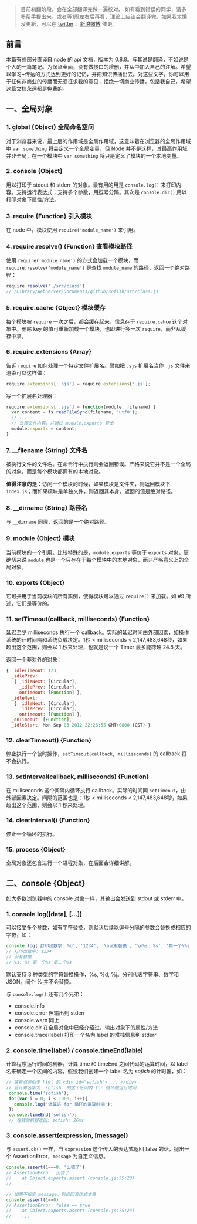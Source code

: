 > 目前初翻阶段。会在全部翻译完做一遍校对。
> 如有看到错误的同学，请多多帮手提出来。或者等1周左右后再看，理论上应该会翻译完。如果我太懒没更新，可以在 [twitter](http://twitter.com/sofish) 、[新浪微博](http://weibo.com/isofish) 催更。

## 前言

本篇有些部分直译自 node 的 api 文档，版本为 0.8.8。与其说是翻译，不如说是个人的一篇笔记。为保证全面，没有做接口的增删，并从中加入自己的注解。希望以学习+传达的方式达到更好的记忆，并把知识传播出去。对这些文字，你可以用于任何非商业的传播而无须征求我的意见；拒绝一切商业传播，包括我自己，希望这篇文档永远都是免费的。

## 一、全局对象

### 1. global {Object} 全局命名空间

对于浏览器来说，最上层的作用域是全局作用域，这意味着在浏览器的全局作用域中 `var something` 将会定义一个全局变量，但 Node 并不是这样，其最高作用域并非全局，在一个模块中 `var something` 将只是定义了模块的一个本地变量。

### 2. console {Object}

用以打印于 stdout 和 stderr 的对象。最有用的用是 `console.log()` 来打印内容。支持运行表达式；支持多个参数，用逗号分隔。其次是 `console.dir()` 用以打印对象下属性/方法。

### 3. require {Function} 引入模块

在 node 中，模块使用 `require('module_name')` 来引用。

### 4. require.resolve() {Function} 查看模块路径

使用 `require('module_name')` 的方式会加载一个模块，而 `require.resolve('module_name')` 是查找 `module_name` 的路径，返回一个绝对路径：

```js
require.resolve('./src/class')
// /Library/WebServer/Documents/github/sofish/src/class.js
```

### 5. require.cache {Object} 模块缓存

每个模块被 `require` 一次之后，都会缓存起来，信息存于 `require.cahce` 这个对象中。删除 key 的值可重新加载一个模块，也即进行多一次 `require`，而非从缓存中拿。

### 6. require.extensions {Array}

告诉 `require` 如何处理一个特定文件扩展名。譬如把 `.sjs` 扩展名当作 `.js` 文件来渲染可以这样做：

```js
require.extensions['.sjs'] = require.extensions['.js'];
```

写一个扩展名处理器：

```js
require.extensions['.sjs'] = function(module, filename) {
  var content = fs.readFileSync(filename, 'utf8');
  // ...
  // 处理文件内容，并通过 module.exports 导出
  module.exports = content;
}
```

### 7. __filename {String} 文件名

被执行文件的文件名。在命令行中执行则会返回错误。严格来说它并不是一个全局的对象，而是每个模块都拥有的本地对象。

__值得注意的是__：访问一个模块的时候，如果模块是文件夹，则返回模块下 `index.js`；而如果模块是单独文件，则返回其本身。返回的值是绝对路径。

### 8. __dirname {String} 路径名

与 `__dirname` 同理，返回的是一个绝对路径。

### 9. module {Object} 模块

当前模块的一个引用。比较特殊的是，`module.exports` 等价于 `exports` 对象。更确切来说 `module` 也是一个只存在于每个模块中的本地对象，而非严格意义上的全局对象。

### 10. exports {Object}

它可共用于当前模块的所有实例，使得模块可以通过 `require()` 来加载。如 #9 所述，它们是等价的。

### 11. setTimeout(callback, milliseconds) {Function}

延迟至少 milliseconds 执行一个 callback。实际的延迟时间由外部因素，如操作系统的计时间隔和系统负载决定。1秒 < milliseconds < 2,147,483,648秒，如果超出这个范围，则会以 1 秒来处理，也就是说一个 Timer 最多能跨越 24.8 天。

返回一个非对外的对象：

```js
{ _idleTimeout: 123,
  _idlePrev: 
   { _idleNext: [Circular],
     _idlePrev: [Circular],
     ontimeout: [Function] },
  _idleNext: 
   { _idleNext: [Circular],
     _idlePrev: [Circular],
     ontimeout: [Function] },
  _onTimeout: [Function],
  _idleStart: Mon Sep 03 2012 22:26:55 GMT+0800 (CST) }
```

### 12. clearTimeout() {Function}

停止执行一个彼时操作，`setTimeout(callback, milliseconds)` 的 callback 将不会执行。

### 13. setInterval(callback, milliseconds) {Function}

在 milliseconds 这个间隔内循环执行 callback。实际的时间同 `setTimeout`，由外部因素决定。间隔的范围也是：1秒 < milliseconds < 2,147,483,648秒，如果超出这个范围，则会以 1 秒来处理。

### 14. clearInterval() {Function}

停止一个循环的执行。

### 15. process {Object}

全局对象还包含进行一个进程对象，在后面会详细讲解。

## 二、console {Object}

如大多数浏览器中的 console 对象一样，其输出会发送到 stdout 或 stderr 中。

### 1. console.log([data], [...])

可以接受多个参数，如有字符替换，则默认后续以逗号分隔的参数会替换成相应的字符，如：

```js
console.log('打印出数字: %d', '1234', '\n没有替换', '\n%s: %s', '第一个\%s', '第二个\%s');
// 打印出数字: 1234 
// 没有替换 
// %s: %s 第一个%s 第二个%s
```

默认支持 3 种类型的字符替换操作，%s, %d, %j。分别代表字符串、数字和JSON。间个 % 并不会替换。

与 `console.log()` 还有几个兄弟：

- console.info 
- console.error 但输出到 stderr
- console.warn 同上
- console.dir 在全局对象中已经介绍过，输出对象下的属性/方法
- console.trace(label) 打印一个名为 label 的堆栈信息到 stderr

### 2. console.time(label) / console.timeEnd(lable)

计算程序运行时间的利器，计算 time 和 timeEnd 之间代码的运算时间，以 label 名来确定一个区间的内容，假设我们创建一个 label 名为 _sofish_ 的计时器，如：

```js
// 这有点类似于 html 的 <div id="sofish"> ... </div>
// 会计算名字为 _sofish_ 的这个区间内 for 循环的运行时间
 console.time('sofish');
 for(var i = 0; i < 1000; i++){
   console.log('计算这 for 循环的运算时间');
 };
 console.timeEnd('sofish');
 // 在我的机器返回: sofish: 26ms
```

### 3. console.assert(expression, [message])

与 `assert.ok()` 一样，当 `expression` 这个传入的表达式返回 false 的话，抛出一个 AssertionError，`message` 为自定义信息。

```js
console.assert(1===0, '出错了')
// AssertionError: 出错了
//    at Object.exports.assert (console.js:75:23)
//    ...

// 如果不指定 message，则返回表达式本身
console.assert(1==0)
// AssertionError: false == true
//    at Object.exports.assert (console.js:75:23)
//    ...
```


